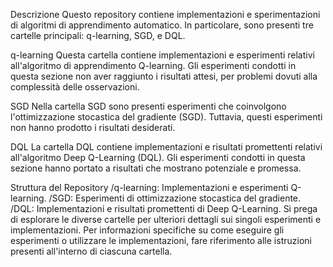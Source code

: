 Descrizione
Questo repository contiene implementazioni e sperimentazioni di algoritmi di apprendimento automatico. In particolare, sono presenti tre cartelle principali: q-learning, SGD, e DQL.

q-learning
Questa cartella contiene implementazioni e esperimenti relativi all'algoritmo di apprendimento Q-learning. Gli esperimenti condotti in questa sezione non aver raggiunto i risultati attesi, per problemi dovuti alla complessità delle osservazioni.

SGD
Nella cartella SGD sono presenti esperimenti che coinvolgono l'ottimizzazione stocastica del gradiente (SGD). Tuttavia, questi esperimenti non hanno prodotto i risultati desiderati.

DQL
La cartella DQL contiene implementazioni e risultati promettenti relativi all'algoritmo Deep Q-Learning (DQL). Gli esperimenti condotti in questa sezione hanno portato a risultati che mostrano potenziale e promessa.

Struttura del Repository
/q-learning: Implementazioni e esperimenti Q-learning.
/SGD: Esperimenti di ottimizzazione stocastica del gradiente.
/DQL: Implementazioni e risultati promettenti di Deep Q-Learning.
Si prega di esplorare le diverse cartelle per ulteriori dettagli sui singoli esperimenti e implementazioni. Per informazioni specifiche su come eseguire gli esperimenti o utilizzare le implementazioni, fare riferimento alle istruzioni presenti all'interno di ciascuna cartella.

